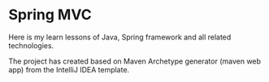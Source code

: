 # Spring MVC

Here is my learn lessons of Java, Spring framework and all related technologies.

The project has created based on Maven Archetype generator (maven web app) from the IntelliJ IDEA template.